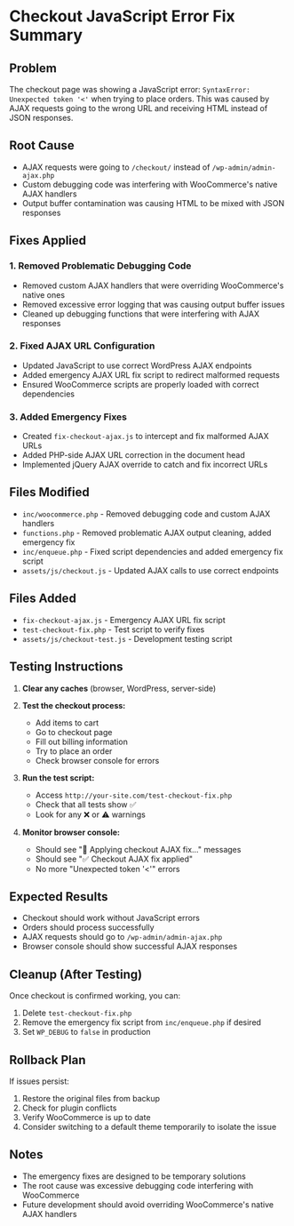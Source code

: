 # Checkout JavaScript Error Fix Summary

## Problem

The checkout page was showing a JavaScript error: `SyntaxError: Unexpected token '<'` when trying to place orders. This was caused by AJAX requests going to the wrong URL and receiving HTML instead of JSON responses.

## Root Cause

- AJAX requests were going to `/checkout/` instead of `/wp-admin/admin-ajax.php`
- Custom debugging code was interfering with WooCommerce's native AJAX handlers
- Output buffer contamination was causing HTML to be mixed with JSON responses

## Fixes Applied

### 1. Removed Problematic Debugging Code

- Removed custom AJAX handlers that were overriding WooCommerce's native ones
- Removed excessive error logging that was causing output buffer issues
- Cleaned up debugging functions that were interfering with AJAX responses

### 2. Fixed AJAX URL Configuration

- Updated JavaScript to use correct WordPress AJAX endpoints
- Added emergency AJAX URL fix script to redirect malformed requests
- Ensured WooCommerce scripts are properly loaded with correct dependencies

### 3. Added Emergency Fixes

- Created `fix-checkout-ajax.js` to intercept and fix malformed AJAX URLs
- Added PHP-side AJAX URL correction in the document head
- Implemented jQuery AJAX override to catch and fix incorrect URLs

## Files Modified

- `inc/woocommerce.php` - Removed debugging code and custom AJAX handlers
- `functions.php` - Removed problematic AJAX output cleaning, added emergency fix
- `inc/enqueue.php` - Fixed script dependencies and added emergency fix script
- `assets/js/checkout.js` - Updated AJAX calls to use correct endpoints

## Files Added

- `fix-checkout-ajax.js` - Emergency AJAX URL fix script
- `test-checkout-fix.php` - Test script to verify fixes
- `assets/js/checkout-test.js` - Development testing script

## Testing Instructions

1. **Clear any caches** (browser, WordPress, server-side)

2. **Test the checkout process:**

   - Add items to cart
   - Go to checkout page
   - Fill out billing information
   - Try to place an order
   - Check browser console for errors

3. **Run the test script:**

   - Access `http://your-site.com/test-checkout-fix.php`
   - Check that all tests show ✅
   - Look for any ❌ or ⚠️ warnings

4. **Monitor browser console:**
   - Should see "🔧 Applying checkout AJAX fix..." messages
   - Should see "✅ Checkout AJAX fix applied"
   - No more "Unexpected token '<'" errors

## Expected Results

- Checkout should work without JavaScript errors
- Orders should process successfully
- AJAX requests should go to `/wp-admin/admin-ajax.php`
- Browser console should show successful AJAX responses

## Cleanup (After Testing)

Once checkout is confirmed working, you can:

1. Delete `test-checkout-fix.php`
2. Remove the emergency fix script from `inc/enqueue.php` if desired
3. Set `WP_DEBUG` to `false` in production

## Rollback Plan

If issues persist:

1. Restore the original files from backup
2. Check for plugin conflicts
3. Verify WooCommerce is up to date
4. Consider switching to a default theme temporarily to isolate the issue

## Notes

- The emergency fixes are designed to be temporary solutions
- The root cause was excessive debugging code interfering with WooCommerce
- Future development should avoid overriding WooCommerce's native AJAX handlers
